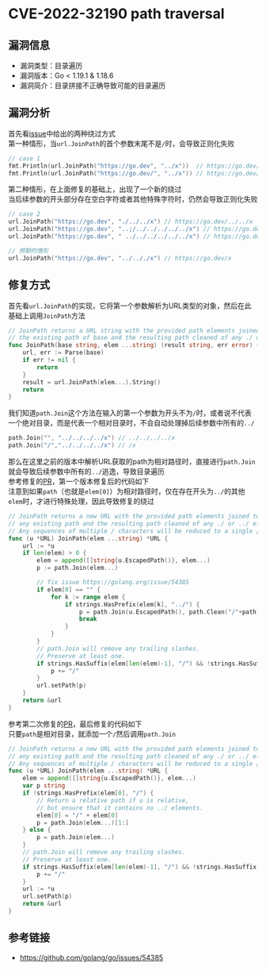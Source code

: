 # CVE-2022-32190 path traversal

## 漏洞信息
- 漏洞类型：目录遍历
- 漏洞版本：Go < 1.19.1 & 1.18.6
- 漏洞简介：目录拼接不正确导致可能的目录遍历

## 漏洞分析
首先看[issue]()中给出的两种绕过方式\
第一种情形，当`url.JoinPath`的首个参数末尾不是`/`时，会导致正则化失败
```go
// case 1
fmt.Println(url.JoinPath("https://go.dev", "../x"))  // https://go.dev/../x
fmt.Println(url.JoinPath("https://go.dev/", "../x")) // https://go.dev/x
```
第二种情形，在上面修复的基础上，出现了一个新的绕过\
当后续参数的开头部分存在空白字符或者其他特殊字符时，仍然会导致正则化失败
```go
// case 2
url.JoinPath("https://go.dev", "./../../x") // https://go.dev/../../x
url.JoinPath("https://go.dev", "..;/../../../../../x") // https://go.dev/../../../../x
url.JoinPath("https://go.dev", " ../../../../../../x") // https://go.dev/../../../../x

// 预期的情形
url.JoinPath("https://go.dev", "../.././x") // https://go.dev/x
```

## 修复方式
首先看`url.JoinPath`的实现，它将第一个参数解析为URL类型的对象，然后在此基础上调用`JoinPath`方法
```go
// JoinPath returns a URL string with the provided path elements joined to
// the existing path of base and the resulting path cleaned of any ./ or ../ elements.
func JoinPath(base string, elem ...string) (result string, err error) {
	url, err := Parse(base)
	if err != nil {
		return
	}
	result = url.JoinPath(elem...).String()
	return
}
```
我们知道`path.Join`这个方法在输入的第一个参数为开头不为`/`时，或者说不代表一个绝对目录，而是代表一个相对目录时，不会自动处理掉后续参数中所有的`../`
``` go
path.Join("", "../../../../x") // ../../../../x
path.Join("/","../../../../x") // /x
```
那么在这里之前的版本中解析URL获取的path为相对路径时，直接进行`path.Join`就会导致后续参数中所有的`../`逃逸，导致目录遍历\
参考修复的[PR](https://go-review.googlesource.com/c/go/+/422715)，第一个版本修复后的代码如下\
注意到如果`path`（也就是`elem[0]`）为相对路径时，仅在存在开头为`../`的其他`elem`时，才进行特殊处理，因此导致修复的绕过
```go
// JoinPath returns a new URL with the provided path elements joined to
// any existing path and the resulting path cleaned of any ./ or ../ elements.
// Any sequences of multiple / characters will be reduced to a single /.
func (u *URL) JoinPath(elem ...string) *URL {
	url := *u
	if len(elem) > 0 {
		elem = append([]string{u.EscapedPath()}, elem...)
		p := path.Join(elem...)

		// fix issue https://golang.org/issue/54385
		if elem[0] == "" {
			for k := range elem {
				if strings.HasPrefix(elem[k], "../") {
					p = path.Join(u.EscapedPath(), path.Clean("/"+path.Join(elem...)))
					break
				}
			}
		}
		// path.Join will remove any trailing slashes.
		// Preserve at least one.
		if strings.HasSuffix(elem[len(elem)-1], "/") && !strings.HasSuffix(p, "/") {
			p += "/"
		}
		url.setPath(p)
	}
	return &url
}
```
参考第二次修复的[PR](https://go-review.googlesource.com/c/go/+/423514/4/src/net/url/url.go)，最后修复的代码如下\
只要`path`是相对目录，就添加一个`/`然后调用`path.Join`
```go
// JoinPath returns a new URL with the provided path elements joined to
// any existing path and the resulting path cleaned of any ./ or ../ elements.
// Any sequences of multiple / characters will be reduced to a single /.
func (u *URL) JoinPath(elem ...string) *URL {
	elem = append([]string{u.EscapedPath()}, elem...)
	var p string
	if !strings.HasPrefix(elem[0], "/") {
		// Return a relative path if u is relative,
		// but ensure that it contains no ../ elements.
		elem[0] = "/" + elem[0]
		p = path.Join(elem...)[1:]
	} else {
		p = path.Join(elem...)
	}
	// path.Join will remove any trailing slashes.
	// Preserve at least one.
	if strings.HasSuffix(elem[len(elem)-1], "/") && !strings.HasSuffix(p, "/") {
		p += "/"
	}
	url := *u
	url.setPath(p)
	return &url
}
```

## 参考链接
- https://github.com/golang/go/issues/54385